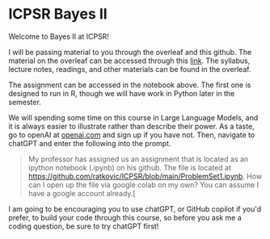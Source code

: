 # ICPSR Bayes II

Welcome to Bayes II at ICPSR!

I will be passing material to you through the overleaf and this github.  The material on the overleaf can be accessed through this 
 [link](https://www.overleaf.com/read/ttrwjfsxxzjf).  The syllabus, lecture notes, readings, and other materials can be found in the overleaf.

The assignment can be accessed in the notebook above. The first one is designed to run in R, though we will have work in Python later in the semester.

We will spending some time on this course in Large Language Models, and it is always easier to illustrate rather than describe their power.  As a taste, go to openAI at [openai.com](openai.com)  and sign up if you have not. Then, navigate to chatGPT and enter the following into the prompt. 

> My professor has assigned us an assignment that is located as an ipython notebook (.ipynb) on his github.   The file is located at https://github.com/ratkovic/ICPSR/blob/main/ProblemSet1.ipynb.  How can I open up the file via google colab on my own? You can assume I have a google account already.[

I am going to be encouraging you to use chatGPT, or GitHub copilot if you'd prefer, to build your code through this course, so before you ask me a coding question, be sure to try chatGPT first!
